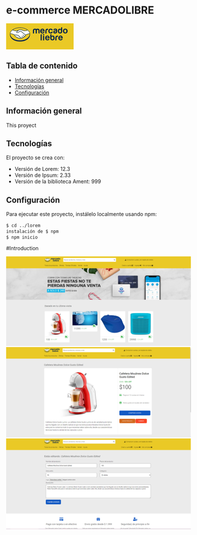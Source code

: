  # e-commerce MERCADOLIBRE

  ![Algorithm schema](./imgesReadme/logo.png)
 
## Tabla de contenido
* [Información general](#información-general)
* [Tecnologías](#tecnologías)
* [Configuración](#configuración)

## Información general
This proyect 
	
## Tecnologías
El proyecto se crea con:
* Versión de Lorem: 12.3
* Versión de Ipsum: 2.33
* Versión de la biblioteca Ament: 999
	
## Configuración
Para ejecutar este proyecto, instálelo localmente usando npm:

```
$ cd ../lorem
instalación de $ npm
$ npm inicio
```


 #Introduction
 
 ![Algorithm schema](/imgesReadme/003815.png)
 ![Algorithm schema](/imgesReadme/003843.png)
  ![Algorithm schema](./imgesReadme/003914.png)
 
 
 